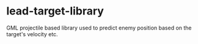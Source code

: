 # lead-target-library
 GML projectile based library used to predict enemy position based on the target's velocity etc.
